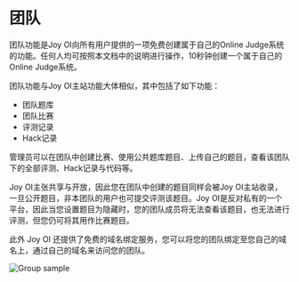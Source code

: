 ﻿# 团队

团队功能是Joy OI向所有用户提供的一项免费创建属于自己的Online Judge系统的功能。任何人均可按照本文档中的说明进行操作，10秒钟创建一个属于自己的Online Judge系统。


团队功能与Joy OI主站功能大体相似，其中包括了如下功能：

- 团队题库
- 团队比赛
- 评测记录
- Hack记录

管理员可以在团队中创建比赛、使用公共题库题目、上传自己的题目，查看该团队下的全部评测、Hack记录与代码等。

Joy OI主张共享与开放，因此您在团队中创建的题目同样会被Joy OI主站收录，一旦公开题目，非本团队的用户也可提交评测该题目。Joy OI是反对私有的一个平台，因此当您设置题目为隐藏时，您的团队成员将无法查看该题目，也无法进行评测，但您仍可将其用作比赛题目。

此外 Joy OI 还提供了免费的域名绑定服务，您可以将您的团队绑定至您自己的域名上，通过自己的域名来访问您的团队。

![Group sample](~/images/group-sample.png)